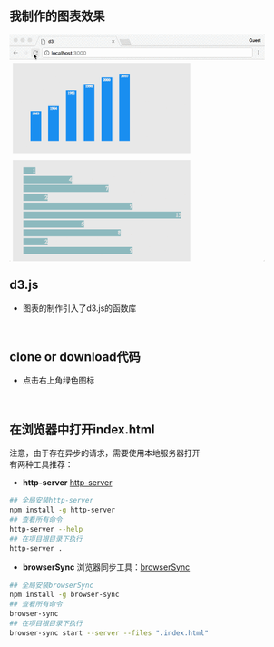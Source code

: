 ## 我制作的图表效果
  <img src="images/d3New.gif" width = "450" height = "400" alt="d3" align=center />

<br />

## d3.js
  - 图表的制作引入了d3.js的函数库

<br />

## clone or download代码
  - 点击右上角绿色图标

<br />

## 在浏览器中打开index.html
  注意，由于存在异步的请求，需要使用本地服务器打开
  <br />
  有两种工具推荐：
  - **http-server**
  [http-server](https://github.com/indexzero/http-server)
  ```bash
  ## 全局安装http-server
  npm install -g http-server
  ## 查看所有命令
  http-server --help
  ## 在项目根目录下执行
  http-server .
  ```

  - **browserSync**
  浏览器同步工具：[browserSync](http://www.browsersync.cn/)
  ```bash
  ## 全局安装browserSync
  npm install -g browser-sync
  ## 查看所有命令
  browser-sync
  ## 在项目根目录下执行
  browser-sync start --server --files ".index.html"
  ```
